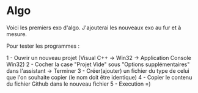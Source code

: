 # Algo

Voici les premiers exo d'algo.
J'ajouterai les nouveaux exo au fur et à mesure. 

Pour tester les programmes :

1 - Ouvrir un nouveau projet (Visual C++ -> Win32 -> Application Console Win32)
2 - Cocher la case "Projet Vide" sous "Options supplémentaires" dans l'assistant -> Terminer
3 - Créer(ajouter) un fichier du type de celui que l'on souhaite copier (le nom doit être identique)
4 - Copier le contenu du fichier Github dans le nouveau fichier
5 - Execution =)


